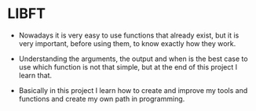 # LIBFT

- Nowadays it is very easy to use functions that already exist, but it is very important, before using them, to know exactly how they work.

- Understanding the arguments, the output and when is the best case to use which function is not that simple, but at the end of this project I learn that.

- Basically in this project I learn how to create and improve my tools and functions and create my own path in programming.
